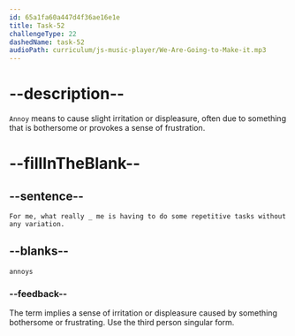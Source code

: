 ```yaml
---
id: 65a1fa60a447d4f36ae16e1e
title: Task-52
challengeType: 22
dashedName: task-52
audioPath: curriculum/js-music-player/We-Are-Going-to-Make-it.mp3
---
```


<!--
AUDIO REFERENCE: 
Alice: For me, what really annoys me is having to do some repetitive tasks without any variation.
-->

# --description--

`Annoy` means to cause slight irritation or displeasure, often due to something that is bothersome or provokes a sense of frustration.

# --fillInTheBlank--

## --sentence--

`For me, what really _ me is having to do some repetitive tasks without any variation.`

## --blanks--

`annoys`

### --feedback--

The term implies a sense of irritation or displeasure caused by something bothersome or frustrating. Use the third person singular form.
